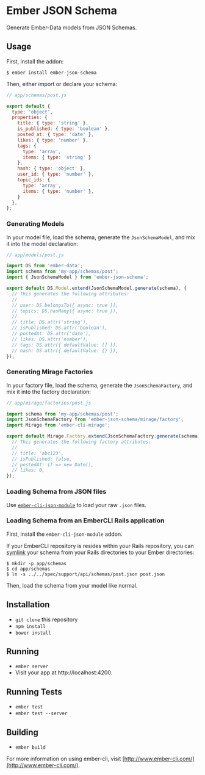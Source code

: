 # Ember JSON Schema

Generate Ember-Data models from JSON Schemas.

## Usage

First, install the addon:

    $ ember install ember-json-schema

Then, either import or declare your schema:

```js
// app/schemas/post.js

export default {
  type: 'object',
  properties: {
    title: { type: 'string' },
    is_published: { type: 'boolean' },
    posted_at: { type: 'date' },
    likes: { type: 'number' },
    tags: {
      type: 'array',
      items: { type: 'string' }
    },
    hash: { type: 'object' },
    user_id: { type: 'number' },
    topic_ids: {
      type: 'array',
      items: { type: 'number' },
    }
  },
};
```

### Generating Models

In your model file, load the schema, generate the `JsonSchemaModel`, and mix it
into the model declaration:

```js
// app/models/post.js

import DS from 'ember-data';
import schema from 'my-app/schemas/post';
import { JsonSchemaModel } from 'ember-json-schema';

export default DS.Model.extend(JsonSchemaModel.generate(schema), {
  // This generates the following attributes:
  //
  // user: DS.belongsTo({ async: true }),
  // topics: DS.hasMany({ async: true }),
  //
  // title: DS.attr('string'),
  // isPublished: DS.attr('boolean'),
  // postedAt: DS.attr('date'),
  // likes: DS.attr('number'),
  // tags: DS.attr({ defaultValue: [] }),
  // hash: DS.attr({ defaultValue: {} }),
});
```

### Generating Mirage Factories

In your factory file, load the schema, generate the `JsonSchemaFactory`, and mix
it into the factory declaration:

```js
// app/mirage/factories/post.js

import schema from 'my-app/schemas/post';
import JsonSchemaFactory from 'ember-json-schema/mirage/factory';
import Mirage from 'ember-cli-mirage';

export default Mirage.Factory.extend(JsonSchemaFactory.generate(schema), {
  // This generates the following factory attributes:
  //
  // title: 'abc123',
  // isPublished: false,
  // postedAt: () => new Date(),
  // likes: 0,
});
```

### Loading Schema from JSON files

Use [`ember-cli-json-module`] to load your raw `.json` files.

[`ember-cli-json-module`]: https://github.com/IvyApp/ember-cli-json-module#installation--usage

### Loading Schema from an EmberCLI Rails application

First, install the `ember-cli-json-module` addon.

If your EmberCLI repository is resides within your Rails repository, you can
[symlink] your schema from your Rails directories to your Ember directories:

    $ mkdir -p app/schemas
    $ cd app/schemas
    $ ln -s ../../spec/support/api/schemas/post.json post.json

Then, load the schema from your model like normal.

[symlink]: https://en.wikipedia.org/wiki/Symbolic_link

## Installation

* `git clone` this repository
* `npm install`
* `bower install`

## Running

* `ember server`
* Visit your app at http://localhost:4200.

## Running Tests

* `ember test`
* `ember test --server`

## Building

* `ember build`

For more information on using ember-cli, visit [http://www.ember-cli.com/](http://www.ember-cli.com/).
